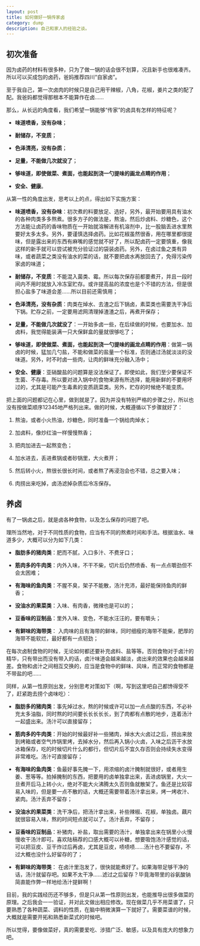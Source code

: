 ```yaml
---
layout: post
title: 如何做好一锅传家卤
category: dump
description: 自己和家人的经验之谈。
---
```

初次准备
-------------

因为卤药的材料有很多种，只为了做一锅的话会很不划算，况且新手也很难凑齐。所以可以买成包的卤药，爸妈推荐四川“自家卤”。

至于我自己，第一次卤肉的时候只是自己用干辣椒，八角，花椒，姜片之类的配了配。我爸妈都觉得那根本不能算作在卤……

那么，从长远的角度看，我们希望一锅能够“传家”的卤具有怎样的特征呢？

- **味道喷香，没有杂味**；

- **耐储存，不变质**；

- **色泽清亮，没有杂质**；

- **足量，不能做几次就没了**；

- **够味道，即使做菜、煮面，也能起到浇一勺提味的画龙点睛的作用**；

- **安全、健康**。

从第一性的角度出发，思考以上的点，得出如下实施方案：

- **味道喷香，没有杂味**：初次煮的料要放足、选好，另外，最开始要用具有油水的各种肉类多多熬煮。很多方子的做法是，熬油，然后炒卤料、炒糖色，这个方法能让卤药的香味物质在一开始就溶解进有机溶剂中，比一股脑丢进水里熬要好太多太多。另外，要谨慎选择卤药。比如花椒虽然很香，用在哪里都很提味，但是露出来的东西有麻嘴的感觉就不好了，所以配卤药一定要慎重，像我这样的新手就可以尝试被充分验证过的袋装卤药。另外，在卤过鱼之类有异味，或者蔬菜之类没有油水的菜的话，就不要把卤水再放回去了，免得污染传家卤的味道；

- **耐储存，不变质**：不能混入菌类、霉。所以每次保存前都要煮开，并且一段时间内不用时就放入冷冻室贮存。或许提高盐的浓度也是个不错的方法，但是很担心盐多了味道会差......所以目前还需慎用；

- **色泽清亮，没有杂质**：肉类在焯水、去渣之后下锅卤，素菜类也需要洗干净后下锅。贮存之前，一定要用滤网清理掉渣渣之后，再煮开保存；

- **足量，不能做几次就没了**：一开始多卤一些，在后续做的时候，也要加水、加卤料，我觉得能装满一只大保鲜盒的量就很够吃了；

- **够味道，即使做菜、煮面，也能起到浇一勺提味的画龙点睛的作用**：做第一锅卤的时候，猛加几勺盐，不能和做菜的盐量一个标准，否则通过汤就淡淡的没味道。另外，时不时卤一些肉，让肉的鲜味充分融入汤中；

- **安全、健康**：亚硝酸盐的问题算是没法保证了。即使如此，我们至少要保证不生菌、不存毒。所以要对进入锅中的食物来源有所选择，能用新鲜的不要用坏过的，尤其是可能产生毒素的变质蔬菜类。另外，贮存的时候绝不能变质。

把上面的问题都记在心里，做到就是了。因为并没有特别严格的步骤之分，所以也没有按做菜顺序12345地严格列出来。做的时候，大概遵循以下步骤就好了：

1. 熬油，或者小火热油，炒糖色，同时准备一个锅给肉焯水；

2. 加卤料，像炒红油一样慢慢熬香；

3. 把肉加进去一起熬变色；

4. 加水进去，丢进煮锅或者砂锅里，大火煮开；

5. 然后转小火，熬很长很长时间，或者熬了再浸泡会也不错，总之要入味；

6. 肉捞出来吃掉，卤汤滤掉杂质后冷冻保存。

养卤
-------------

有了一锅卤之后，就是卤各种食物，以及怎么保存的问题了吧。

理所当然地，对于不同性质的食物，应当有不同的熬煮时间和手法。根据油水、味道多少，大概可以分为如下几类：

- **脂肪多的猪肉类**：肥而不腻，入口多汁、不费牙口；

- **筋肉多的牛肉类**：内外入味，不干不柴，切片后仍然喷香、有一点点嚼劲但不会太困难；

- **有海味的鱼肉类**：不腥不臭，架子不能散，汤汁充沛，最好能保持鱼肉的鲜香；

- **没油水的果菜类**：入味、有肉香，微辣也是可以的；

- **豆香味的豆制品**：里外入味、变色，不能水汪汪的，要有嚼头；

- **有鲜味的海带类**： 入肉味的且有海带的鲜味，同时细瘦的海带不能柴，肥厚的海带不能软烂，最好都有一点韧劲；

在每次卤制食物的时候，无论如何都还要补充卤料、盐等等。否则食物对于卤汁的精华，只有带出而没有带入的话，卤汁味道会越来越淡，卤出来的效果也会越来越差。食物和卤汁之间相互交换的，应当是食物中的鲜味、风味，而正常的食物都是不带盐的吧……

同样，从第一性原则出发，分别思考对策如下（啊，写到这里吧自己都馋得受不了，赶紧跑去捞个卤味吃）：

- **脂肪多的猪肉类**：事先焯过水，熬的时候或许可以加一点点酸的东西，不必补充太多油脂，同时熬的时间要长长长长长，到了肉都有点散的地步，连着汤汁一起盛出来。汤汁可以直接留存；

- **筋肉多的牛肉类**：开始的时候最好补一些猪肉，焯水大火卤过之后，捞出来放到烤箱或者空气炸锅里烤，去掉水分，然后再入锅小火卤，入味之后沥干水放冰箱保存，吃的时候切片什么的都行，但切片后不宜久存否则会持续失水变得非常难吃。汤汁可直接留存；

- **有海味的鱼肉类**：鱼最好事先腌一下，用浓缩的卤汁腌制就很好，或者用生姜、葱等等。拍掉腌制的东西，把要用的卤单独拿出来，丢进卤锅里，大火一旦煮开后马上转小火，绝对不能大火沸腾太久否则鱼就散架了。鱼还是比较容易入味的，但是要一点不散的话，大概还需要带着汤汁拿出来，烤一烤收汁、紧肉。汤汁丢弃不留存；

- **没油水的果菜类**：洗干净后，把汤汁拿出来，补些辣椒、花椒，单独卤。藕片就很容易入味，熬的时间短点就可以了。汤汁丢弃，不留存；

- **豆香味的豆制品**：补猪肉，补盐，取出需要的汤汁，单独拿出来在锅里小火慢慢收干汤汁即可。喜欢陆稿荐的口感大概可以补糖，想要吸饱汤汁感觉的话，可以把豆皮、豆干炸过后再卤，尤其是豆皮，啧啧啧……汤汁也不要留存，不过大概也没什么好留存的了；

- **有鲜味的海带类**： 在卤汁里泡发了，很快就能煮好了。如果海带足够干净的话，汤汁就留存吧。如果不太干净……滤过之后留存？毕竟海带里的谷氨酸钠简直能作弊一样地给汤汁提鲜啊！

目前，我的实践经历还不够多，但是只从第一性原则出发，也能推导出很多做菜的原理。之后我会一一验证，并对此文做出相应修改。现在做菜几乎不用菜谱了，只要熟悉了各种蔬菜、调料的性质，在脑中稍微演算一下就好了。需要菜谱的时候，大概就是需要开拓和熟悉新菜式的时候吧。

所以觉得，要像做菜好，真的需要爱吃、涉猎广泛、敏感，以及具有庞大的想象力吧。